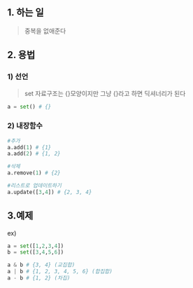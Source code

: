 ## 1. 하는 일
> 중복을 없애준다 

## 2. 용법
### 1)  선언
> set 자료구조는 {}모양이지만 그냥 {}라고 하면 딕셔너리가 된다
```python
a = set() # {}
```

### 2) 내장함수
>
```python
#추가
a.add(1) # {1}
a.add(2) # {1, 2}

#삭제
a.remove(1) # {2}

#리스트로 업데이트하기
a.update([3,4]) # {2, 3, 4}


```

## 3.예제
>
   ex) 
```python
a = set([1,2,3,4])
b = set([3,4,5,6])

a & b # {3, 4} (교집합)
a | b # {1, 2, 3, 4, 5, 6} (합집합)
a - b # {1, 2} (차집)
```
